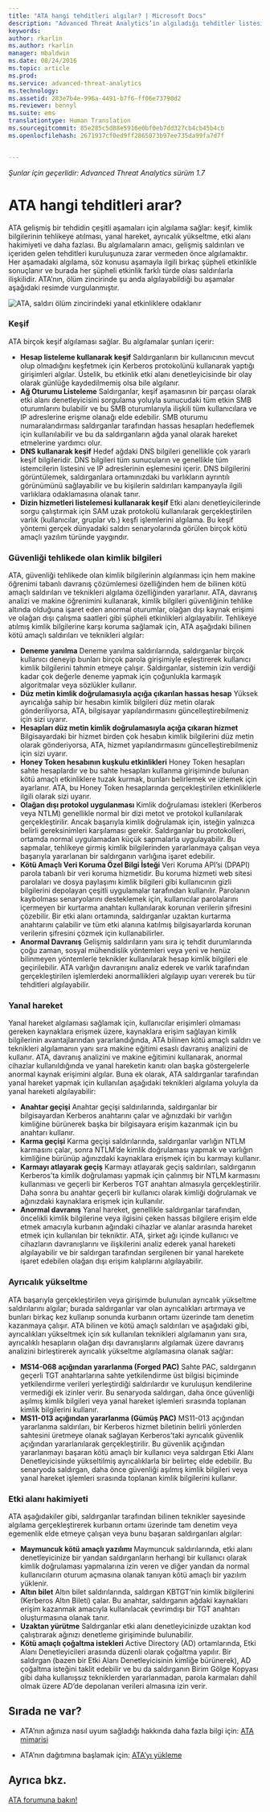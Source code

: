 ```yaml
---
title: "ATA hangi tehditleri algılar? | Microsoft Docs"
description: "Advanced Threat Analytics’in algıladığı tehditler listesi"
keywords: 
author: rkarlin
ms.author: rkarlin
manager: mbaldwin
ms.date: 08/24/2016
ms.topic: article
ms.prod: 
ms.service: advanced-threat-analytics
ms.technology: 
ms.assetid: 283e7b4e-996a-4491-b7f6-ff06e73790d2
ms.reviewer: bennyl
ms.suite: ems
translationtype: Human Translation
ms.sourcegitcommit: 85e285c5d88e5916e0bf0eb7dd327cb4cb45b4cb
ms.openlocfilehash: 2671937cf0ed9ff2865073b97ee735da99fa7d7f


---
```


*Şunlar için geçerlidir: Advanced Threat Analytics sürüm 1.7*

# <a name="what-threats-does-ata-look-for"></a>ATA hangi tehditleri arar?

ATA gelişmiş bir tehdidin çeşitli aşamaları için algılama sağlar: keşif, kimlik bilgilerinin tehlikeye atılması, yanal hareket, ayrıcalık yükseltme, etki alanı hakimiyeti ve daha fazlası. Bu algılamaların amacı, gelişmiş saldırıları ve içeriden gelen tehditleri kuruluşunuza zarar vermeden önce algılamaktır.
Her aşamadaki algılama, söz konusu aşamayla ilgili birkaç şüpheli etkinlikle sonuçlanır ve burada her şüpheli etkinlik farklı türde olası saldırılarla ilişkilidir.
ATA’nın, ölüm zincirinde şu anda algılayabildiği bu aşamalar aşağıdaki resimde vurgulanmıştır.

![ATA, saldırı ölüm zincirindeki yanal etkinliklere odaklanır](media/attack-kill-chain-small.jpg)


### <a name="reconnaissance"></a>Keşif
ATA birçok keşif algılaması sağlar. Bu algılamalar şunları içerir:
-   **Hesap listeleme kullanarak keşif** Saldırganların bir kullanıcının mevcut olup olmadığını keşfetmek için Kerberos protokolünü kullanarak yaptığı girişimleri algılar. Üstelik, bu etkinlik etki alanı denetleyicisinde bir olay olarak günlüğe kaydedilmemiş olsa bile algılanır.
-   **Ağ Oturumu Listeleme** Saldırganlar, keşif aşamasının bir parçası olarak etki alanı denetleyicisini sorgulama yoluyla sunucudaki tüm etkin SMB oturumlarını bulabilir ve bu SMB oturumlarıyla ilişkili tüm kullanıcılara ve IP adreslerine erişme olanağı elde edebilir. SMB oturumu numaralandırması saldırganlar tarafından hassas hesapları hedeflemek için kullanılabilir ve bu da saldırganların ağda yanal olarak hareket etmelerine yardımcı olur.
-   **DNS kullanarak keşif** Hedef ağdaki DNS bilgileri genellikle çok yararlı keşif bilgileridir. DNS bilgileri tüm sunucuların ve genellikle tüm istemcilerin listesini ve IP adreslerinin eşlemesini içerir. DNS bilgilerini görüntülemek, saldırganlara ortamınızdaki bu varlıkların ayrıntılı görünümünü sağlayabilir ve bu kişilerin saldırıları kampanyayla ilgili varlıklara odaklamasına olanak tanır.
-   **Dizin hizmetleri listelemesi kullanarak keşif** Etki alanı denetleyicilerinde sorgu çalıştırmak için SAM uzak protokolü kullanılarak gerçekleştirilen varlık (kullanıcılar, gruplar vb.) keşfi işlemlerini algılama. Bu keşif yöntemi gerçek dünyadaki saldırı senaryolarında görülen birçok kötü amaçlı yazılım türünde yaygındır. 


### <a name="compromised-credentials"></a>Güvenliği tehlikede olan kimlik bilgileri
ATA, güvenliği tehlikede olan kimlik bilgilerinin algılanması için hem makine öğrenimi tabanlı davranış çözümlemesi özelliğinden hem de bilinen kötü amaçlı saldırıları ve teknikleri algılama özelliğinden yararlanır.
ATA, davranış analizi ve makine öğrenimini kullanarak, kimlik bilgileri güvenliğinin tehlike altında olduğuna işaret eden anormal oturumlar, olağan dışı kaynak erişimi ve olağan dışı çalışma saatleri gibi şüpheli etkinlikleri algılayabilir. Tehlikeye atılmış kimlik bilgilerine karşı koruma sağlamak için, ATA aşağıdaki bilinen kötü amaçlı saldırıları ve teknikleri algılar:
-   **Deneme yanılma** Deneme yanılma saldırılarında, saldırganlar birçok kullanıcı deneyip bunları birçok parola girişimiyle eşleştirerek kullanıcı kimlik bilgilerini tahmin etmeye çalışır. Saldırganlar, sistemin izin verdiği kadar çok değerle deneme yapmak için çoğunlukla karmaşık algoritmalar veya sözlükler kullanır.
-   **Düz metin kimlik doğrulamasıyla açığa çıkarılan hassas hesap** Yüksek ayrıcalığa sahip bir hesabın kimlik bilgileri düz metin olarak gönderiliyorsa, ATA, bilgisayar yapılandırmasını güncelleştirebilmeniz için sizi uyarır.
-   **Hesapları düz metin kimlik doğrulamasıyla açığa çıkaran hizmet** Bilgisayardaki bir hizmet birden çok hesabın kimlik bilgilerini düz metin olarak gönderiyorsa, ATA, hizmet yapılandırmasını güncelleştirebilmeniz için sizi uyarır.
-   **Honey Token hesabının kuşkulu etkinlikleri** Honey Token hesapları sahte hesaplardır ve bu sahte hesapları kullanma girişiminde bulunan kötü amaçlı etkinliklere tuzak kurmak, bunları belirlemek ve izlemek için ayarlanır. ATA, bu Honey Token hesaplarında gerçekleştirilen etkinliklerle ilgili olarak sizi uyarır.
-   **Olağan dışı protokol uygulanması** Kimlik doğrulaması istekleri (Kerberos veya NTLM) genellikle normal bir dizi metot ve protokol kullanılarak gerçekleştirilir. Ancak başarıyla kimlik doğrulamak için, isteğin yalnızca belirli gereksinimleri karşılaması gerekir. Saldırganlar bu protokolleri, ortamda normal uygulamadan küçük sapmalarla uygulayabilir. Bu sapmalar, tehlikeye girmiş kimlik bilgilerinden yararlanmaya çalışan veya başarıyla yararlanan bir saldırganın varlığına işaret edebilir.
-   **Kötü Amaçlı Veri Koruma Özel Bilgi İsteği** Veri Koruma API’si (DPAPI) parola tabanlı bir veri koruma hizmetidir. Bu koruma hizmeti web sitesi parolaları ve dosya paylaşımı kimlik bilgileri gibi kullanıcının gizli bilgilerini depolayan çeşitli uygulamalar tarafından kullanılır. Parolanın kaybolması senaryolarını desteklemek için, kullanıcılar parolalarını içermeyen bir kurtarma anahtarı kullanılarak korunan verilerin şifresini çözebilir. Bir etki alanı ortamında, saldırganlar uzaktan kurtarma anahtarını çalabilir ve tüm etki alanına katılmış bilgisayarlarda korunan verilerin şifresini çözmek için kullanabilirler.
-   **Anormal Davranış** Gelişmiş saldırıların yanı sıra iç tehdit durumlarında çoğu zaman, sosyal mühendislik yöntemleri veya yeni ve henüz bilinmeyen yöntemlerle teknikler kullanılarak hesap kimlik bilgileri ele geçirilebilir. ATA varlığın davranışını analiz ederek ve varlık tarafından gerçekleştirilen işlemlerdeki anormallikleri algılayıp uyarı vererek bu tür tehditleri algılayabilir.

### <a name="lateral-movement"></a>Yanal hareket
Yanal hareket algılaması sağlamak için, kullanıcılar erişimleri olmaması gereken kaynaklara erişmek üzere, kaynaklara erişim sağlayan kimlik bilgilerinin avantajlarından yararlandığında, ATA bilinen kötü amaçlı saldırı ve teknikleri algılamanın yanı sıra makine eğitimi esaslı davranış analizini de kullanır.
ATA, davranış analizini ve makine eğitimini kullanarak, anormal cihazlar kullanıldığında ve yanal hareketin kanıtı olan başka göstergelerle anormal kaynak erişimini algılar.
Buna ek olarak, ATA saldırganlar tarafından yanal hareket yapmak için kullanılan aşağıdaki teknikleri algılama yoluyla da yanal hareketi algılayabilir:
-   **Anahtar geçişi** Anahtar geçişi saldırılarında, saldırganlar bir bilgisayardan Kerberos anahtarını çalar ve ağınızdaki bir varlığın kimliğine bürünerek başka bir bilgisayara erişim kazanmak için bu anahtarı kullanır.
-   **Karma geçişi** Karma geçişi saldırılarında, saldırganlar varlığın NTLM karmasını çalar, sonra NTLM’de kimlik doğrulaması yapmak ve varlığın kimliğine bürünüp ağınızdaki kaynaklara erişmek için bu karmayı kullanır.
-   **Karmayı atlayarak geçiş** Karmayı atlayarak geçiş saldırıları, saldırganın Kerberos’ta kimlik doğrulaması yapmak için çalınmış bir NTLM karmasını kullanması ve geçerli bir Kerberos TGT anahtarı almasıyla gerçekleştirilir. Daha sonra bu anahtar geçerli bir kullanıcı olarak kimliği doğrulamak ve ağınızdaki kaynaklara erişmek için kullanılır.
-   **Anormal davranış** Yanal hareket, genellikle saldırganlar tarafından, öncelikli kimlik bilgilerine veya ilgisini çeken hassas bilgilere erişim elde etmek amacıyla kurbanın ağındaki cihazlar ve alanlar arasında hareket etmek için kullanılan bir tekniktir. ATA, şirket ağı içinde kullanıcı ve cihazların davranışlarını ve ilişkilerini analiz ederek yanal hareketi algılayabilir ve bir saldırgan tarafından sergilenen bir yanal harekete işaret edebilen olağan dışı erişim kalıplarını algılayabilir.

### <a name="privilege-escalation"></a>Ayrıcalık yükseltme
ATA başarıyla gerçekleştirilen veya girişimde bulunulan ayrıcalık yükseltme saldırılarını algılar; burada saldırganlar var olan ayrıcalıkları artırmaya ve bunları birkaç kez kullanıp sonunda kurbanın ortamı üzerinde tam denetim kazanmaya çalışır.
ATA bilinen ve kötü amaçlı saldırıları ve aşağıdaki gibi, ayrıcalıkları yükseltmek için sık kullanılan teknikleri algılamanın yanı sıra, ayrıcalıklı hesapların olağan dışı davranışlarını algılamak üzere davranış analizini birleştirerek ayrıcalık yükseltme algılamasına olanak sağlar:
-   **MS14-068 açığından yararlanma (Forged PAC)** Sahte PAC, saldırganın geçerli TGT anahtarlarına sahte yetkilendirme üst bilgisi biçiminde yetkilendirme verileri yerleştirdiği saldırılardır ve kuruluşun kendilerine vermediği ek izinler verir. Bu senaryoda saldırgan, daha önce güvenliği aşılmış kimlik bilgileri veya yanal hareket işlemleri sırasında toplanan kimlik bilgilerini kullanır.
-   **MS11-013 açığından yararlanma (Gümüş PAC)** MS11-013 açığından yararlanma saldırıları, bir Kerberos hizmet biletinin belirli yönlerden sahtesini üretmeye olanak sağlayan Kerberos’taki ayrıcalık güvenlik açığından yararlanılarak gerçekleştirilir. Bu güvenlik açığından yararlanmayı başaran kötü amaçlı bir kullanıcı veya saldırgan Etki Alanı Denetleyicisinde yükseltilmiş ayrıcalıklarla bir belirteç elde edebilir. Bu senaryoda saldırgan, daha önce güvenliği aşılmış kimlik bilgileri veya yanal hareket işlemleri sırasında toplanan kimlik bilgilerini kullanır.

### <a name="domain-dominance"></a>Etki alanı hakimiyeti
ATA aşağıdakiler gibi, saldırganlar tarafından bilinen teknikler sayesinde algılama gerçekleştirerek kurbanın ortamı üzerinde tam denetim veya egemenlik elde etmeye çalışan veya bunu başaran saldırganları algılar:
-   **Maymuncuk kötü amaçlı yazılımı** Maymuncuk saldırılarında, etki alanı denetleyicinize bir yandan saldırganların herhangi bir kullanıcı olarak kimlik doğrulaması yapmalarına izin veren ve diğer yandan da normal kullanıcıların oturum açmasına olanak tanıyan kötü amaçlı bir yazılım yüklenir.
-   **Altın bilet** Altın bilet saldırılarında, saldırgan KBTGT’nin kimlik bilgilerini (Kerberos Altın Bileti) çalar. Bu anahtar, saldırganın ağdaki kaynakları erişim kazanmak amacıyla kullanılacak çevrimdışı bir TGT anahtarı oluşturmasına olanak tanır.
-   **Uzaktan yürütme** Saldırganlar etki alanı denetleyicinizde uzaktan kod çalıştırarak ağınızı denetleme girişiminde bulunabilir.
-   **Kötü amaçlı çoğaltma istekleri** Active Directory (AD) ortamlarında, Etki Alanı Denetleyicileri arasında düzenli olarak çoğaltma yapılır. Bir saldırgan (bazen bir Etki Alanı Denetleyicisinin kimliğe bürünerek), AD çoğaltma isteğini taklit edebilir ve bu da saldırganın Birim Gölge Kopyası gibi daha kullanışsız tekniklerden yararlanmadan, parola karmaları dahil olmak üzere AD’de depolanan verileri almasına izin verir.


## <a name="whats-next"></a>Sırada ne var?

-   ATA’nın ağınıza nasıl uyum sağladığı hakkında daha fazla bilgi için: [ATA mimarisi](/advanced-threat-analytics/plan-design/ata-architecture)

-   ATA’nın dağıtımına başlamak için: [ATA’yı yükleme](/advanced-threat-analytics/deploy-use/install-ata)

## <a name="see-also"></a>Ayrıca bkz.
[ATA forumuna bakın!](https://social.technet.microsoft.com/Forums/security/home?forum=mata)



<!--HONumber=Jan17_HO1-->


